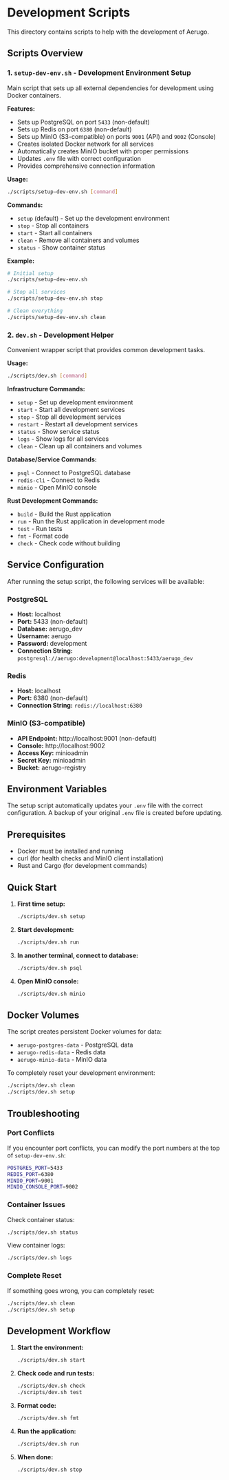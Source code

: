 # Development Scripts

This directory contains scripts to help with the development of Aerugo.

## Scripts Overview

### 1. `setup-dev-env.sh` - Development Environment Setup

Main script that sets up all external dependencies for development using Docker containers.

**Features:**
- Sets up PostgreSQL on port `5433` (non-default)
- Sets up Redis on port `6380` (non-default)  
- Sets up MinIO (S3-compatible) on ports `9001` (API) and `9002` (Console)
- Creates isolated Docker network for all services
- Automatically creates MinIO bucket with proper permissions
- Updates `.env` file with correct configuration
- Provides comprehensive connection information

**Usage:**
```bash
./scripts/setup-dev-env.sh [command]
```

**Commands:**
- `setup` (default) - Set up the development environment
- `stop` - Stop all containers
- `start` - Start all containers
- `clean` - Remove all containers and volumes
- `status` - Show container status

**Example:**
```bash
# Initial setup
./scripts/setup-dev-env.sh

# Stop all services
./scripts/setup-dev-env.sh stop

# Clean everything
./scripts/setup-dev-env.sh clean
```

### 2. `dev.sh` - Development Helper

Convenient wrapper script that provides common development tasks.

**Usage:**
```bash
./scripts/dev.sh [command]
```

**Infrastructure Commands:**
- `setup` - Set up development environment
- `start` - Start all development services
- `stop` - Stop all development services
- `restart` - Restart all development services
- `status` - Show service status
- `logs` - Show logs for all services
- `clean` - Clean up all containers and volumes

**Database/Service Commands:**
- `psql` - Connect to PostgreSQL database
- `redis-cli` - Connect to Redis
- `minio` - Open MinIO console

**Rust Development Commands:**
- `build` - Build the Rust application
- `run` - Run the Rust application in development mode
- `test` - Run tests
- `fmt` - Format code
- `check` - Check code without building

## Service Configuration

After running the setup script, the following services will be available:

### PostgreSQL
- **Host:** localhost
- **Port:** 5433 (non-default)
- **Database:** aerugo_dev
- **Username:** aerugo
- **Password:** development
- **Connection String:** `postgresql://aerugo:development@localhost:5433/aerugo_dev`

### Redis
- **Host:** localhost
- **Port:** 6380 (non-default)
- **Connection String:** `redis://localhost:6380`

### MinIO (S3-compatible)
- **API Endpoint:** http://localhost:9001 (non-default)
- **Console:** http://localhost:9002
- **Access Key:** minioadmin
- **Secret Key:** minioadmin
- **Bucket:** aerugo-registry

## Environment Variables

The setup script automatically updates your `.env` file with the correct configuration. A backup of your original `.env` file is created before updating.

## Prerequisites

- Docker must be installed and running
- curl (for health checks and MinIO client installation)
- Rust and Cargo (for development commands)

## Quick Start

1. **First time setup:**
   ```bash
   ./scripts/dev.sh setup
   ```

2. **Start development:**
   ```bash
   ./scripts/dev.sh run
   ```

3. **In another terminal, connect to database:**
   ```bash
   ./scripts/dev.sh psql
   ```

4. **Open MinIO console:**
   ```bash
   ./scripts/dev.sh minio
   ```

## Docker Volumes

The script creates persistent Docker volumes for data:
- `aerugo-postgres-data` - PostgreSQL data
- `aerugo-redis-data` - Redis data  
- `aerugo-minio-data` - MinIO data

To completely reset your development environment:
```bash
./scripts/dev.sh clean
./scripts/dev.sh setup
```

## Troubleshooting

### Port Conflicts
If you encounter port conflicts, you can modify the port numbers at the top of `setup-dev-env.sh`:
```bash
POSTGRES_PORT=5433
REDIS_PORT=6380
MINIO_PORT=9001
MINIO_CONSOLE_PORT=9002
```

### Container Issues
Check container status:
```bash
./scripts/dev.sh status
```

View container logs:
```bash
./scripts/dev.sh logs
```

### Complete Reset
If something goes wrong, you can completely reset:
```bash
./scripts/dev.sh clean
./scripts/dev.sh setup
```

## Development Workflow

1. **Start the environment:**
   ```bash
   ./scripts/dev.sh start
   ```

2. **Check code and run tests:**
   ```bash
   ./scripts/dev.sh check
   ./scripts/dev.sh test
   ```

3. **Format code:**
   ```bash
   ./scripts/dev.sh fmt
   ```

4. **Run the application:**
   ```bash
   ./scripts/dev.sh run
   ```

5. **When done:**
   ```bash
   ./scripts/dev.sh stop
   ```
